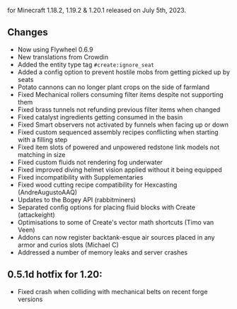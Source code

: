 for Minecraft 1.18.2, 1.19.2 & 1.20.1 released on July 5th, 2023.

## Changes

- Now using Flywheel 0.6.9
- New translations from Crowdin
- Added the entity type tag `#create:ignore_seat`
- Added a config option to prevent hostile mobs from getting picked up by seats
- Potato cannons can no longer plant crops on the side of farmland
- Fixed Mechanical rollers consuming filter items despite not supporting them
- Fixed brass tunnels not refunding previous filter items when changed
- Fixed catalyst ingredients getting consumed in the basin
- Fixed Smart observers not activated by funnels when facing up or down
- Fixed custom sequenced assembly recipes conflicting when starting with a filling step
- Fixed item slots of powered and unpowered redstone link models not matching in size
- Fixed custom fluids not rendering fog underwater
- Fixed improved diving helmet vision applied without it being equipped
- Fixed incompatibility with Supplementaries
- Fixed wood cutting recipe compatibility for Hexcasting (AndreAugustoAAQ)
- Updates to the Bogey API (rabbitminers)
- Separated config options for placing fluid blocks with Create (attackeight)
- Optimisations to some of Create's vector math shortcuts (Timo van Veen)
- Addons can now register backtank-esque air sources placed in any armor and curios slots (Michael C)
- Addressed a number of memory leaks and server crashes

## 0.5.1d hotfix for 1.20:

- Fixed crash when colliding with mechanical belts on recent forge versions

